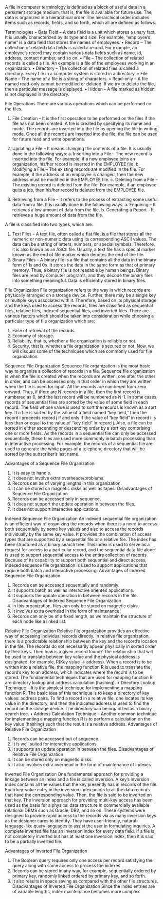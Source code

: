 A file in computer terminology is defined as a block of useful data in a persistent storage medium; that is, the file is available for future use. The data is organized in a hierarchical order. The hierarchical order includes items such as records, fields, and so forth, which all are defined as follows.

Terminologies
•	 Data Field – A data field is a unit which stores a unary fact. It is
usually characterized by its type and size. For example, “employee’s
name” is a data field that stores the names of employees.
•	 Record – The collection of related data fields is called a record. For
example, an employee’s record may contain various data fields such as
name, id, address, contact number, and so on.
•	 File – The collection of related records is called a file. An example is a
file of the employees working in an organization.
•	 Directory – The collection of related files is called a directory. Every
file in a computer system is stored in a directory.
•	 File Name – The name of a file is a string of characters.
•	 Read-only – A file named read-only cannot be modified or deleted. If
we try to delete the file, then a particular message is displayed.
•	 Hidden – A file marked as hidden is not displayed in the directory.

File Operations
There are various operations which can be performed on the files.
1. File Creation – It is the first operation to be performed on the files if the
file has not been created. A file is created by specifying its name and mode.
The records are inserted into the file by opening the file in writing mode.
Once all the records are inserted into the file, the file can be used for future read and write operations.

2. Updating a File – It means changing the contents of a file. It is usually
done in the following ways:
a. Inserting into a File – The new record is inserted into the file. For
example, if a new employee joins an organization, his/her record is
inserted in the EMPLOYEE file.
b. Modifying a File – The existing records are modified in the file.
For example, if the address of an employee is changed, then the new
address must be modified in the EMPLOYEE file.
c. Deleting from a File – The existing record is deleted from the
file. For example, if an employee quits a job, then his/her record is
deleted from the EMPLOYEE file.
3. Retrieving from a File – It refers to the process of extracting
some useful data from a file. It is usually done in the following ways:
a. Enquiring – It retrieves a low amount of data from the file.
b. Generating a Report – It retrieves a huge amount of data from
the file.


A file is classified into two types, which are:
1. Text Files – A text file, often called a flat file, is a file that stores all
the numeric or non-numeric data using its corresponding ASCII values.
The data can be a string of letters, numbers, or special symbols. Therefore, it is also known as an ASCII file. Usually, a text file has a special
marker known as the end of file marker which denotes the end of the file.
2. Binary Files – A binary file is a file that contains all the data in the binary form of 1s and 0s. It stores the data in the same form as that of primary
memory. Thus, a binary file is not readable by human beings. Binary files
are read by computer programs, and they decode the binary files into
something meaningful. Data is efficiently stored in binary files.




File Organization
File organization refers to the way in which records are physically
arranged on a storage device. Further, there may be a single key or multiple
keys associated with it. Therefore, based on its physical storage and the keys
used to access the records, files are classified as sequential files, relative
files, indexed sequential files, and inverted files. There are various factors
which should be taken into consideration while choosing a particular type
of file organization which are:
1. Ease of retrieval of the records.
2. Economy of storage.
3. Reliability, that is, whether a file organization is reliable or not.
4. Security, that is, whether a file organization is secured or not.
Now, we will discuss some of the techniques which are commonly used
for file organization.

Sequence File Organization
Sequence file organization is the most basic way to organize a collection of records in a file. Sequence file organization is when the file is created when the records are written, one after the other in order, and can be
accessed only in that order in which they are written when the file is used
for input. All the records are numbered from zero onward. Thus, if there
are N records in a file, then the first record is numbered as 0, and the last
record will be numbered as N-1. In some cases, records of sequential files
are sorted by the value of some field in each record. The field whose value
is used to sort the records is known as a sort key. If a file is sorted by the
value of a field named “key field,” then the record i proceeds record j if
and only if the value of “key field” in record i is less than or equal to the
value of “key field” in record j. Also, a file can be sorted in either ascending or descending order by a sort key comprising one or more fields. As
the records in a sequential file can only be accessed sequentially, these
files are used more commonly in batch processing than in interactive processing. For example, the records of a sequential file are used to generate the white pages of a telephone directory that will be sorted by the
subscriber’s last name.


Advantages of a Sequence File Organization
1. It is easy to handle.
2. It does not involve extra overheads/problems.
3. Records can be of varying lengths in this organization.
4. It can be stored on magnetic disks as well as tapes.
Disadvantages of Sequence File Organization
1. Records can be accessed only in sequence.
2. It does not support the update operation in between the files.
3. It does not support interactive applications.


Indexed Sequence File Organization
An indexed sequential file organization is an efficient way of organizing
the records when there is a need to access both sequentially by some key
values and also to access the records individually by the same key value. It
provides the combination of access types that are supported by a sequential
file or a relative file. The index has been structured as a binary search tree.
This index is used to serve as a request for access to a particular record, and
the sequential data file alone is used to support sequential access to the entire
collection of records. Because of its capability to support both sequential and
direct access, indexed sequence file organization is used to support applications that require both batch and interactive processing.
Advantages of Indexed Sequence File Organization
1. Records can be accessed sequentially and randomly.
2. It supports batch as well as interactive oriented applications.
3. It supports the update operation in between records in the file.
Disadvantages of Indexed Sequence File Organization
1. In this organization, files can only be stored on magnetic disks.
2. It involves extra overhead in the form of maintenance.
3. Records can only be of a fixed length, as we maintain the structure of
each node like a linked list.



Relative File Organization
Relative file organization provides an effective way of accessing individual records directly. In relative file organization, there is a predictable
relationship between the key and the record’s location in the file. The
records do not necessarily appear physically in sorted order by their keys.
Then how is a given record found? The relationship that will be used to
translate between key value and the physical address is designated, for
example, R(Key value → address). When a record is to be written into
a relative file, the mapping function R is used to translate the record’s
key to an address, which indicates where the record is to be stored.
The fundamental techniques that are used for mapping function R are
directory lookup and address calculation (hashing).
•	 Directory Lookup Technique – It is the simplest technique
for implementing a mapping function R. The basic idea of this
technique is to keep a directory of key values: address pairs. To find
a record in a relative file, one locates its key value in the directory,
and then the indicated address is used to find the record on the
storage device. The directory can be organized as a binary search
tree.
•	 Address Calculation Technique – Another common technique
for implementing a mapping function R is to perform a calculation
on the key value (hashing) such that the result is a relative
address.
Advantages of Relative File Organization
1. Records can be accessed out of sequence.
2. It is well suited for interactive applications.
3. It supports an update operation in between the files.
Disadvantages of Relative File Organization
1. It can be stored only on magnetic disks.
2. It also involves extra overhead in the form of maintenance
of indexes.


Inverted File Organization
One fundamental approach for providing a linkage between an index and a
file is called inversion. A key’s inversion index contains all the values that the key
presently has in records of the file. Each key-value entry in the inversion index
points to all the data records that have the corresponding value. Then, the file is
said to be inverted on that key. The inversion approach for providing multi-key
access has been used as the basis for a physical data structure in commercially
available relational DBMS such as Oracle, DB2, and so on. These systems were
designed to provide rapid access to the records via as many inversion keys as
the designer cares to identify. They have user-friendly, natural-language-like
query languages to assist the user in formulating inquiries. A complete inverted
file has an inversion index for every data field. If a file is not completely inverted
but has at least one inversion index, then it is said to be a partially inverted file.

Advantages of Inverted File Organization
1. The Boolean query requires only one access per record satisfying the
query along with some access to process the indexes.
2. Records can be stored in any way, for example, sequentially ordered by
primary key, randomly linked ordered by primary key, and so forth.
3. It also results in space saving as compared with the other file structures.
Disadvantages of Inverted File Organization
Since the index entries are of variable lengths, index maintenance
becomes more complex
